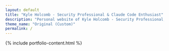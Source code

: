 ```yaml
---
layout: default
title: "Kyle Holcomb - Security Professional & Claude Code Enthusiast"
description: "Personal website of Kyle Holcomb - Security Professional, Cloud Architect, and Open Source Contributor"
theme_name: "Original (Custom)"
permalink: /
---
```


<div class="cursor"></div>

{% include portfolio-content.html %}